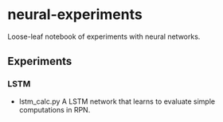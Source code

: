 # neural-experiments
Loose-leaf notebook of experiments with neural networks.

## Experiments
### LSTM
 * lstm_calc.py A LSTM network that learns to evaluate simple computations in RPN.
